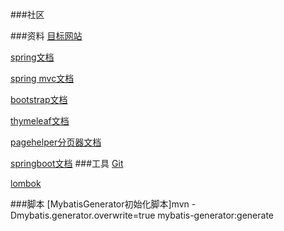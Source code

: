 ###社区


###资料
[目标网站](https://elasticsearch.cn/)

[spring文档](https://spring.io/guides)

[spring mvc文档](https://spring.io/guides/gs/serving-web-content/)

[bootstrap文档](https://v3.bootcss.com/getting-started/)

[thymeleaf文档](https://www.thymeleaf.org/documentation.html)

[pagehelper分页器文档](https://pagehelper.github.io/)

[springboot文档](https://docs.spring.io/spring-boot/docs/2.0.0.RC1/reference/htmlsingle/)
###工具
[Git](https://git-scm.com/)

[lombok](https://projectlombok.org/setup/maven)

###脚本
[MybatisGenerator初始化脚本]mvn -Dmybatis.generator.overwrite=true mybatis-generator:generate

